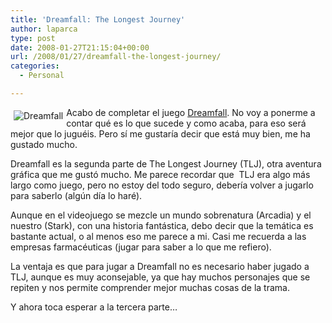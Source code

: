 ```yaml
---
title: 'Dreamfall: The Longest Journey'
author: laparca
type: post
date: 2008-01-27T21:15:04+00:00
url: /2008/01/27/dreamfall-the-longest-journey/
categories:
  - Personal

---
```

<img decoding="async" src="http://blog.laparca.es/wp-content/uploads/2008/01/dream5lrgs0.jpg" alt="Dreamfall" align="left" hspace="5" vspace="5" />Acabo de completar el juego <a href="http://www.dreamfall.com/" title="Web oficial de Dreamfall" target="_blank">Dreamfall</a>. No voy a ponerme a contar qué es lo que sucede y como acaba, para eso será mejor que lo juguéis. Pero sí me gustaría decir que está muy bien, me ha gustado mucho.

Dreamfall es la segunda parte de The Longest Journey (TLJ), otra aventura gráfica que me gustó mucho. Me parece recordar que  TLJ era algo más largo como juego, pero no estoy del todo seguro, debería volver a jugarlo para saberlo (algún día lo haré).

Aunque en el videojuego se mezcle un mundo sobrenatura (Arcadia) y el nuestro (Stark), con una historia fantástica, debo decir que la temática es bastante actual, o al menos eso me parece a mi. Casi me recuerda a las empresas farmacéuticas (jugar para saber a lo que me refiero).

La ventaja es que para jugar a Dreamfall no es necesario haber jugado a TLJ, aunque es muy aconsejable, ya que hay muchos personajes que se repiten y nos permite comprender mejor muchas cosas de la trama.

Y ahora toca esperar a la tercera parte&#8230;